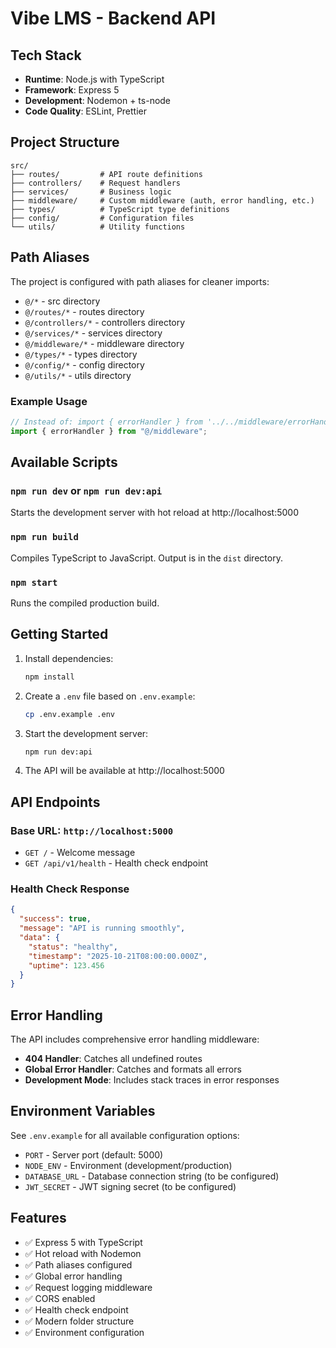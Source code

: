# Vibe LMS - Backend API

## Tech Stack

- **Runtime**: Node.js with TypeScript
- **Framework**: Express 5
- **Development**: Nodemon + ts-node
- **Code Quality**: ESLint, Prettier

## Project Structure

```
src/
├── routes/         # API route definitions
├── controllers/    # Request handlers
├── services/       # Business logic
├── middleware/     # Custom middleware (auth, error handling, etc.)
├── types/          # TypeScript type definitions
├── config/         # Configuration files
└── utils/          # Utility functions
```

## Path Aliases

The project is configured with path aliases for cleaner imports:

- `@/*` - src directory
- `@/routes/*` - routes directory
- `@/controllers/*` - controllers directory
- `@/services/*` - services directory
- `@/middleware/*` - middleware directory
- `@/types/*` - types directory
- `@/config/*` - config directory
- `@/utils/*` - utils directory

### Example Usage

```typescript
// Instead of: import { errorHandler } from '../../middleware/errorHandler';
import { errorHandler } from "@/middleware";
```

## Available Scripts

### `npm run dev` or `npm run dev:api`

Starts the development server with hot reload at http://localhost:5000

### `npm run build`

Compiles TypeScript to JavaScript. Output is in the `dist` directory.

### `npm start`

Runs the compiled production build.

## Getting Started

1. Install dependencies:

   ```bash
   npm install
   ```

2. Create a `.env` file based on `.env.example`:

   ```bash
   cp .env.example .env
   ```

3. Start the development server:

   ```bash
   npm run dev:api
   ```

4. The API will be available at http://localhost:5000

## API Endpoints

### Base URL: `http://localhost:5000`

- `GET /` - Welcome message
- `GET /api/v1/health` - Health check endpoint

### Health Check Response

```json
{
  "success": true,
  "message": "API is running smoothly",
  "data": {
    "status": "healthy",
    "timestamp": "2025-10-21T08:00:00.000Z",
    "uptime": 123.456
  }
}
```

## Error Handling

The API includes comprehensive error handling middleware:

- **404 Handler**: Catches all undefined routes
- **Global Error Handler**: Catches and formats all errors
- **Development Mode**: Includes stack traces in error responses

## Environment Variables

See `.env.example` for all available configuration options:

- `PORT` - Server port (default: 5000)
- `NODE_ENV` - Environment (development/production)
- `DATABASE_URL` - Database connection string (to be configured)
- `JWT_SECRET` - JWT signing secret (to be configured)

## Features

- ✅ Express 5 with TypeScript
- ✅ Hot reload with Nodemon
- ✅ Path aliases configured
- ✅ Global error handling
- ✅ Request logging middleware
- ✅ CORS enabled
- ✅ Health check endpoint
- ✅ Modern folder structure
- ✅ Environment configuration
